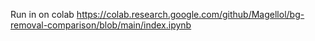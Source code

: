Run in on colab https://colab.research.google.com/github/Magellol/bg-removal-comparison/blob/main/index.ipynb